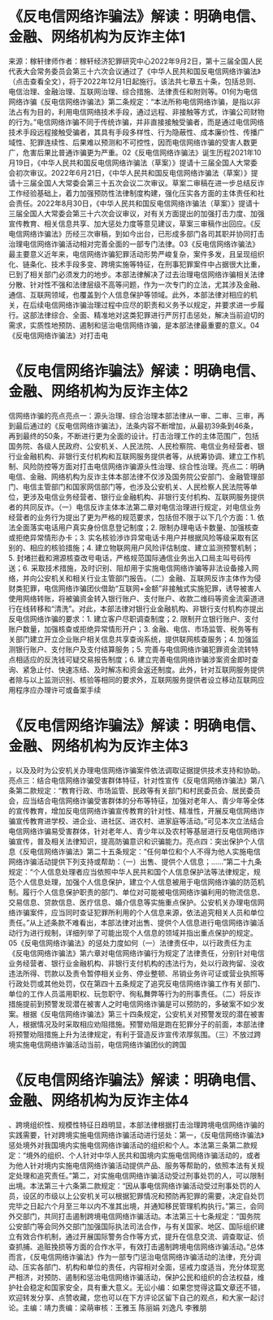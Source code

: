 # 《反电信网络诈骗法》解读：明确电信、金融、网络机构为反诈主体1

来源：稼轩律师作者：稼轩经济犯罪研究中心2022年9月2日，第十三届全国人民代表大会常务委员会第三十六次会议通过了《中华人民共和国反电信网络诈骗法》（点击查看全文），将于2022年12月1日起施行。该法共七章五十条，包括总则、电信治理、金融治理、互联网治理、综合措施、法律责任和附则等。01何为电信网络诈骗《反电信网络诈骗法》第二条规定：“本法所称电信网络诈骗，是指以非法占有为目的，利用电信网络技术手段，通过远程、非接触等方式，诈骗公司财物的行为。”电信网络诈骗不同于传统诈骗，并非直接接触受骗者，而是通过电信网络技术手段远程接触受骗者，其具有手段多样性、行为隐蔽性、成本廉价性、传播广域性、犯罪连续性、后果难以预测和不可控性，因而电信网络诈骗的受害人数更广，危害后果比普通诈骗更为严重。02《反电信网络诈骗法》诞生历程2021年10月19日，《中华人民共和国反电信网络诈骗法（草案）》提请十三届全国人大常委会初次审议。2022年6月21日，《中华人民共和国反电信网络诈骗法（草案）》提请十三届全国人大常委会第三十五次会议二次审议。草案二审稿在进一步总结反诈工作经验基础上，着力加强预防性法律制度构建，强化压实各方面的主体责任和社会责任。2022年8月30日，《中华人民共和国反电信网络诈骗法（草案）》提请十三届全国人大常委会第三十六次会议审议，对有关方面提出的加强打击力度、加强宣传教育、相关信息共享、加大惩处力度等意见建议，草案三审稿作出回应。《反电信网络诈骗法》历经三次审稿，到如今出台，已形成多部门各司其职并协同打击治理电信网络诈骗活动相对完善全面的一部专门法律。03《反电信网络诈骗法》最主要意义近年来，电信网络诈骗犯罪活动形势严峻复杂，案件多发，且呈现组织化、链条化、技术手段多变、跨境实施等特征，在刑事犯罪案件中占据很大比重，已到了相关部门必须发力的地步。本部法律解决了过去治理电信网络诈骗相关法律分散、针对性不强和法律层级不高等问题，作为一次专门的立法，尤其涉及金融、通信、互联网领域，也覆盖到个人信息保护等领域。此外，本部法律对相应的机关，在后续电信网络诈骗治理过程中应尽的职责和义务予以规定，并要求进一步履行。这部法律综合、全面、精准地对这类犯罪进行严厉打击惩处，解决当前迫切的需求，实质性地预防、遏制和惩治电信网络诈骗，是本部法律最重要的意义。04《反电信网络诈骗法》对打击电

# 《反电信网络诈骗法》解读：明确电信、金融、网络机构为反诈主体2

信网络诈骗的亮点亮点一：源头治理、综合治理本部法律从一审、二审、三审，再到最后通过的《反电信网络诈骗法》，法条内容不断增加，从最初39条到46条，再到最终的50条，不断进行更为全面的设计。打击治理工作的主体范围广，包括国务院、各级人民政府、公安机关、人民法院、人民检察院、电信业务经营者、银行业金融机构、非银行支付机构和互联网服务提供者等，从统筹协调、建立工作机制、风险防控等方面对打击电信网络诈骗源头性治理、综合性治理。亮点二：明确电信、金融、网络机构为反诈主体本部法律不仅涉及国务院公安部门、金融管理部门、电信主管部门和国家网信部门等，也涉及公安机关、人民检察人民法院等单位，更涉及电信业务经营者、银行业金融机构、非银行支付机构、互联网服务提供者的共同反诈。（一）电信反诈主体本法第二章对电信治理进行规定，对电信业务经营者的业务行为提出了更为严格的规范要求，包括但不限于以下几个方面：1. 依法全面落实电话用户真实身份信息登记制度；2. 限制办理电话卡数量、加强核查或拒绝异常情形办卡；3. 实名核验渉诈异常电话卡用户并根据风险等级采取有区别的、相应的核验措施；4. 建立物联网用户风险评估制度、建立监测预警机制；5. 封堵拦截和溯源核查改号电话，严格规范国际通信业务出入口局主叫号码传送；6. 采取技术措施，及时识别、阻却用于实施电信网络诈骗等非法设备接入网络，并向公安机关和相关行业主管部门报告。（二）金融、互联网反诈主体作为侵财类犯罪，电信网络诈骗团伙借助“互联网+金额”非接触式实施犯罪，诱导被害人使用网络转账，将被骗资金转入银行账户、支付账户、收款二维码等资金流渠道进行在线转移和“清洗”。对此，本部法律对银行业金融机构、非银行支付机构亦提出反电信网络诈骗的要求：1. 建立客户尽职调查制度；2. 限制开立银行账户、支付账户数量，加强核查或拒绝异常情形开户；3. 金融、电信、市场监管、税务等有关部门建立开立企业账户相关信息共享查询系统，提供联网核查服务；4. 加强监测银行账户、支付账户及支付结算服务；5. 完善与电信网络诈骗犯罪资金流转特点相适应的反洗钱可疑交易报告制度；6. 建立完善电信网络诈骗涉案资金即时查询、紧急止付、快速冻结、及时解冻和资金返还制度。此外，针对互联网服务提供者除与以上监测识别、核验等相同的要求外，互联网服务提供者设立移动互联网应用程序应办理许可或备案手续

# 《反电信网络诈骗法》解读：明确电信、金融、网络机构为反诈主体3

，以及及时为公安机关办理电信网络诈骗案件依法调取证据提供技术支持和协助。亮点三：结合电信网络诈骗受害群体特征，针对性宣传《反电信网络诈骗法》第八条第二款规定：“教育行政、市场监管、民政等有关部门和村民委员会、居民委员会，应当结合电信网络诈骗受害群体的分布等特征，加强对老年人、青少年等全体的宣传教育，增加反电信网络诈骗宣传教育的针对性、精准性，开展反电信网络诈骗宣传教育进学校、进企业、进社区、进农村、进家庭等活动。”可见本次立法结合电信网络诈骗易受害群体，针对老年人、青少年以及农村等基层进行反电信网络诈骗宣传，普及相关法律知识，提高防骗意识和识骗能力。亮点四：突出保护个人信息《反电信网络诈骗法》第二十五条规定：“任何单位和个人不得为他人实施电信网络诈骗活动提供下列支持或帮助：（一）出售、提供个人信息；……”第二十九条规定：“个人信息处理者应当依照中华人民共和国个人信息保护法等法律规定，规范个人信息处理，加强个人信息保护，建立个人信息被用于电信网络诈骗的防范机制。履行个人信息保护职责的部门、单位对可能被电信网络诈骗利用的物流信息、交易信息、贷款信息、医疗信息、婚介信息等实施重点保护。公安机关办理电信网络诈骗案件，应当同时查证犯罪所利用的个人信息来源，依法追究相关人员和单位责任。”从上述条款不难看出，本部法律对出售、提供个人信息进行电信网络诈骗活动行为进行规制，详细列举了可能出现个人信息的领域并指出重点保护的规定。05《反电信网络诈骗法》的惩处力度如何（一）法律责任中，以行政责任为主《反电信网络诈骗法》第六章对电信网络诈骗行为规定了法律责任，分别针对电信业务经营者、银行业金融机构、非银行支付机构的违法行为，处以行政拘留、没收违法所得、罚款以及责令暂停相关业务、停业整顿、吊销业务许可证或营业执照等行政处罚或其他处罚，仅在第四十五条规定了追究反电信网络诈骗工作有关部门、单位的工作人员滥用职权、玩忽职守、徇私舞弊等行为的刑事责任。（二）将反诈措施提前到预警发现潜在被害人之时电信网络诈骗是可以预防的，多破案不如少发案。根据《反电信网络诈骗法》第三十四条规定，公安机关对预警发现的潜在被害人，根据情况及时采取相应劝阻措施。预警劝阻是跑在犯罪分子的前面，本部法律将预警劝阻措施上升为法律规定，有利于营造反诈宣传浓厚氛围。（三）不放过跨境实施电信网络诈骗活动当前，电信网络诈骗团伙的跨国

# 《反电信网络诈骗法》解读：明确电信、金融、网络机构为反诈主体4

、跨境组织性、规模性特征日趋明显，本部法律根据打击治理跨境电信网络诈骗的实践需要，针对跨境实施电信网络诈骗活动进行惩处：第一，《反电信网络诈骗法》惩处境外对我国境内实施电信网络诈骗活动的组织和个人。本法第三条第二款规定：“境外的组织、个人针对中华人民共和国境内实施电信网络诈骗活动的，或者为他人针对境内实施电信网络诈骗活动提供产品、服务等帮助的，依照本法有关规定处理和追究责任。”第二，对实施电信网络诈骗活动受过刑事处罚的人，可以限制出境。本法第三十六条第二款规定：“因从事电信网络诈骗活动受过刑事处罚的人员，设区的市级以上公安机关可以根据犯罪情况和预防再犯罪的需要，决定自处罚完毕之日起六个月至三年以内不准其出境，并通知移民管理机构执行。”第三，会同外交部门，共同打击遏制跨境电信网络诈骗活动。本法第三十七条规定：“国务院公安部门等会同外交部门加强国际执法司法合作，与有关国家、地区、国际组织建立有效合作机制，通过开展国际警务合作等方式，提升在信息交流、调查取证、侦查抓捕、追赃挽损等方面的合作水平，有效打击遏制跨境电信网络诈骗活动。”总体而言，《反电信网络诈骗法》作为一部专门惩治电信网络诈骗活动的法律，充分调动、压实各部门、机构和单位的责任，内容相对全面，惩戒力度适当，充分体现宽严相济，对预防、遏制和惩治电信网络诈骗活动，保护公民和组织的合法权益，维护社会稳定和国家安全，具有重大意义。无讼小编：如果您觉得这篇文章还不错，欢迎转发分享、点赞收藏，您也可以在下方评论区留下自己的观点，和大家一起讨论。主编：靖力责编：梁萌审核：王雅玉 陈丽娟 刘逸凡 李雅朋

